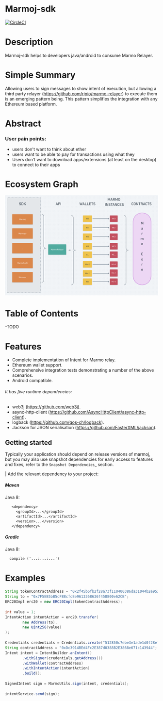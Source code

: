 # Marmoj-sdk
[![CircleCI](https://circleci.com/gh/ripio/marmoj-sdk.svg?style=shield)](https://circleci.com/gh/ripio/marmoj-sdk)


# Description
Marmoj-sdk helps to developers java/android to consume Marmo Relayer.

# Simple Summary
Allowing users to sign messages to show intent of execution, but allowing a third party relayer (https://github.com/ripio/marmo-relayer) 
to execute them is an emerging pattern being. This pattern simplifies the integration with any Ethereum based platform.

# Abstract
### User pain points:
- users don't want to think about ether
- users want to be able to pay for transactions using what they 
- Users don’t want to download apps/extensions (at least on the desktop) to connect to their apps

# Ecosystem Graph
![](./images/01.png)

# Table of Contents
-TODO

# Features
- Complete implementation of Intent for Marmo relay.
- Ethereum wallet support.
- Comprehensive integration tests demonstrating a number of the above scenarios.
- Android compatible.

###### It has five runtime dependencies:

- web3j (https://github.com/web3j).
- async-http-client (https://github.com/AsyncHttpClient/async-http-client).
- logback (https://github.com/qos-ch/logback).
- Jackson for JSON serialisation (https://github.com/FasterXML/jackson).

Getting started
---------------

Typically your application should depend on release versions of marmoj, but you may also use snapshot dependencies
for early access to features and fixes, refer to the  `Snapshot Dependencies`_ section.

| Add the relevant dependency to your project:

##### Maven

Java 8:

```
   <dependency>
     <groupId>...</groupId>
     <artifactId>...</artifactId>
     <version>...</version>
   </dependency>
```

##### Gradle

Java 8:

```
  compile ('...:...:...')
```
   
# Examples
```java
String tokenContractAddress = "0x2f45b6fb2f28a73f110400386da31044b2e953d4";
String to = "0x7F5EB5bB5cF88cfcEe9613368636f458800e62CB";
ERC20Impl erc20 = new ERC20Impl(tokenContractAddress);

int value = 1;
IntentAction intentAction = erc20.transfer(
        new Address(to),
        new Uint256(value)
);

Credentials credentials = Credentials.create("512850c7ebe3e1ade1d0f28ef6eebdd3ba4e78748e0682f8fda6fc2c2c5b334a");
String contractAddress = "0xDc3914BEd4Fc2E387d0388B2E3868e671c143944";
Intent intent = IntentBuilder.anIntent()
        .withSigner(credentials.getAddress())
        .withWallet(contractAddress)
        .withIntentAction(intentAction)
        .build();

SignedIntent sign = MarmoUtils.sign(intent, credentials);

intentService.send(sign);
```
